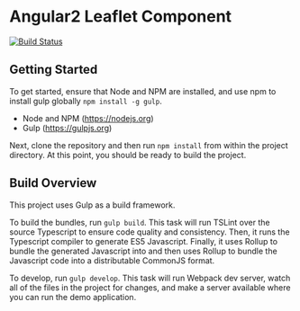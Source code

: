# Angular2 Leaflet Component

[![Build Status][travis-image]][travis-url]

## Getting Started 
To get started, ensure that Node and NPM are installed, and use npm to install gulp globally ```npm install -g gulp```.

* Node and NPM (https://nodejs.org)
* Gulp (https://gulpjs.org)

Next, clone the repository and then run ```npm install``` from within the project directory. At this point, you should be ready to build the project.

## Build Overview
This project uses Gulp as a build framework. 

To build the bundles, run ```gulp build```. This task will run TSLint over the source Typescript to ensure code quality and consistency. Then, it runs the Typescript compiler to generate ES5 Javascript. Finally, it uses Rollup to bundle the generated Javascript into and then uses Rollup to bundle the Javascript code into a distributable CommonJS format.

To develop, run ```gulp develop```. This task will run Webpack dev server, watch all of the files in the project for changes, and make a server available where you can run the demo application.


[travis-url]: https://travis-ci.org/Asymmetrik/angular2-leaflet/
[travis-image]: https://travis-ci.org/Asymmetrik/angular2-leaflet.svg
